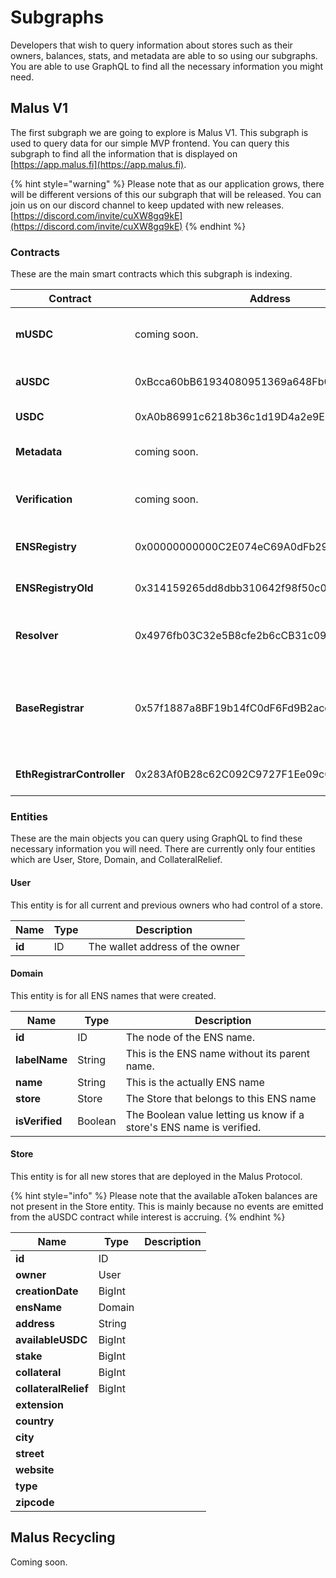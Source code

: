 # Subgraphs

Developers that wish to query information about stores such as their owners, balances, stats, and metadata are able to so using our subgraphs. You are able to use GraphQL to find all the necessary information you might need.&#x20;

## Malus V1

The first subgraph we are going to explore is Malus V1. This subgraph is used to query data for our simple MVP frontend. You can query this subgraph to find all the information that is displayed on [https://app.malus.fi](https://app.malus.fi).

{% hint style="warning" %}
Please note that as our application grows, there will be different versions of this our subgraph that will be released. You can join us on our discord channel to keep updated with new releases. [https://discord.com/invite/cuXW8gq9kE](https://discord.com/invite/cuXW8gq9kE)
{% endhint %}

### Contracts

These are the main smart contracts which this subgraph is indexing.

| Contract                   | Address                                    | Description                                                                                                                    |
| -------------------------- | ------------------------------------------ | ------------------------------------------------------------------------------------------------------------------------------ |
| **mUSDC**                  | coming soon.                               | The main contract for Malus's mUSDC token and where all stores are deployed.                                                   |
| **aUSDC**                  | 0xBcca60bB61934080951369a648Fb03DF4F96263C | The main contract for Aave's Version 2 aUSDC Token.                                                                            |
| **USDC**                   | 0xA0b86991c6218b36c1d19D4a2e9Eb0cE3606eB48 | The main contract for the USDC token.                                                                                          |
| **Metadata**               | coming soon.                               | The contract where all store's metadata gets updated.                                                                          |
| **Verification**           | coming soon.                               | The contract where verification is added and removed for all ENS names.                                                        |
| **ENSRegistry**            | 0x00000000000C2E074eC69A0dFb2997BA6C7d2e1e | The main contract for all ENS lookups and subdomain nodes.                                                                     |
| **ENSRegistryOld**         | 0x314159265dd8dbb310642f98f50c066173c1259b | The old ENS registry contract for all earlier names.                                                                           |
| **Resolver**               | 0x4976fb03C32e5B8cfe2b6cCB31c09Ba78EBaBa41 | The main contract that is the public resolver for all ENS names.                                                               |
| **BaseRegistrar**          | 0x57f1887a8BF19b14fC0dF6Fd9B2acc9Af147eA85 | The base registrar contract that is called by the EthRegistrarController to transfer ownership of a ENS name to the new owner. |
| **EthRegistrarController** | 0x283Af0B28c62C092C9727F1Ee09c02CA627EB7F5 | The main contract where all new ENS names are registered.                                                                      |





### Entities&#x20;

These are the main objects you can query using GraphQL to find these necessary information you will need. There are currently only four entities which are User, Store, Domain, and CollateralRelief.

####

#### User

This entity is for all current and previous owners who had control of a store.

| Name   | Type | Description                     |
| ------ | ---- | ------------------------------- |
| **id** | ID   | The wallet address of the owner |





#### Domain

This entity is for all ENS names that were created.

| Name           | Type    | Description                                                           |
| -------------- | ------- | --------------------------------------------------------------------- |
| **id**         | ID      | The node of the ENS name.                                             |
| **labelName**  | String  | This is the ENS name without its parent name.                         |
| **name**       | String  | This is the actually ENS name                                         |
| **store**      | Store   | The Store that belongs to this ENS name                               |
| **isVerified** | Boolean | The Boolean value letting us know if a store's ENS name is verified.  |





#### Store

This entity is for all new stores that are deployed in the Malus Protocol.

{% hint style="info" %}
Please note that the available aToken balances are not present in the Store entity. This is mainly because no events are emitted from the aUSDC contract while interest is accruing.
{% endhint %}

| Name                 | Type   | Description |
| -------------------- | ------ | ----------- |
| **id**               | ID     |             |
| **owner**            | User   |             |
| **creationDate**     | BigInt |             |
| **ensName**          | Domain |             |
| **address**          | String |             |
| **availableUSDC**    | BigInt |             |
| **stake**            | BigInt |             |
| **collateral**       | BigInt |             |
| **collateralRelief** | BigInt |             |
| **extension**        |        |             |
| **country**          |        |             |
| **city**             |        |             |
| **street**           |        |             |
| **website**          |        |             |
| **type**             |        |             |
| **zipcode**          |        |             |



## Malus Recycling

Coming soon.&#x20;



